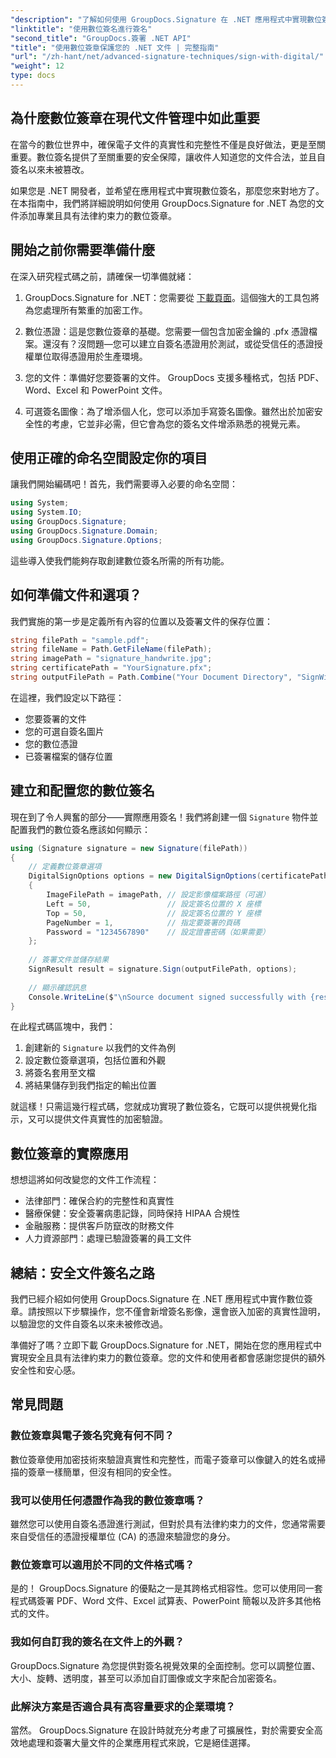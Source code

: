 ```yaml
---
"description": "了解如何使用 GroupDocs.Signature 在 .NET 應用程式中實現數位簽名，以增強文件安全性、確保真實性並滿足合規性要求。"
"linktitle": "使用數位簽名進行簽名"
"second_title": "GroupDocs.簽署 .NET API"
"title": "使用數位簽章保護您的 .NET 文件 | 完整指南"
"url": "/zh-hant/net/advanced-signature-techniques/sign-with-digital/"
"weight": 12
type: docs
---
```

## 為什麼數位簽章在現代文件管理中如此重要

在當今的數位世界中，確保電子文件的真實性和完整性不僅是良好做法，更是至關重要。數位簽名提供了至關重要的安全保障，讓收件人知道您的文件合法，並且自簽名以來未被篡改。

如果您是 .NET 開發者，並希望在應用程式中實現數位簽名，那麼您來對地方了。在本指南中，我們將詳細說明如何使用 GroupDocs.Signature for .NET 為您的文件添加專業且具有法律約束力的數位簽章。

## 開始之前你需要準備什麼

在深入研究程式碼之前，請確保一切準備就緒：

1. GroupDocs.Signature for .NET：您需要從 [下載頁面](https://releases.groupdocs.com/signature/net/)。這個強大的工具包將為您處理所有繁重的加密工作。

2. 數位憑證：這是您數位簽章的基礎。您需要一個包含加密金鑰的 .pfx 憑證檔案。還沒有？沒問題—您可以建立自簽名憑證用於測試，或從受信任的憑證授權單位取得憑證用於生產環境。

3. 您的文件：準備好您要簽署的文件。 GroupDocs 支援多種格式，包括 PDF、Word、Excel 和 PowerPoint 文件。

4. 可選簽名圖像：為了增添個人化，您可以添加手寫簽名圖像。雖然出於加密安全性的考慮，它並非必需，但它會為您的簽名文件增添熟悉的視覺元素。

## 使用正確的命名空間設定你的項目

讓我們開始編碼吧！首先，我們需要導入必要的命名空間：

```csharp
using System;
using System.IO;
using GroupDocs.Signature;
using GroupDocs.Signature.Domain;
using GroupDocs.Signature.Options;
```

這些導入使我們能夠存取創建數位簽名所需的所有功能。

## 如何準備文件和選項？

我們實施的第一步是定義所有內容的位置以及簽署文件的保存位置：

```csharp
string filePath = "sample.pdf";
string fileName = Path.GetFileName(filePath);
string imagePath = "signature_handwrite.jpg";
string certificatePath = "YourSignature.pfx";
string outputFilePath = Path.Combine("Your Document Directory", "SignWithDigital", fileName);
```

在這裡，我們設定以下路徑：
- 您要簽署的文件
- 您的可選自簽名圖片
- 您的數位憑證
- 已簽署檔案的儲存位置

## 建立和配置您的數位簽名

現在到了令人興奮的部分——實際應用簽名！我們將創建一個 `Signature` 物件並配置我們的數位簽名應該如何顯示：

```csharp
using (Signature signature = new Signature(filePath))
{
    // 定義數位簽章選項
    DigitalSignOptions options = new DigitalSignOptions(certificatePath)
    {
        ImageFilePath = imagePath, // 設定影像檔案路徑（可選）
        Left = 50,                 // 設定簽名位置的 X 座標
        Top = 50,                  // 設定簽名位置的 Y 座標
        PageNumber = 1,            // 指定要簽署的頁碼
        Password = "1234567890"    // 設定證書密碼（如果需要）
    };
    
    // 簽署文件並儲存結果
    SignResult result = signature.Sign(outputFilePath, options);
    
    // 顯示確認訊息
    Console.WriteLine($"\nSource document signed successfully with {result.Succeeded.Count} signature(s).\nFile saved at {outputFilePath}.");
}
```

在此程式碼區塊中，我們：
1. 創建新的 `Signature` 以我們的文件為例
2. 設定數位簽章選項，包括位置和外觀
3. 將簽名套用至文檔
4. 將結果儲存到我們指定的輸出位置

就這樣！只需這幾行程式碼，您就成功實現了數位簽名，它既可以提供視覺化指示，又可以提供文件真實性的加密驗證。

## 數位簽章的實際應用

想想這將如何改變您的文件工作流程：

- 法律部門：確保合約的完整性和真實性
- 醫療保健：安全簽署病患記錄，同時保持 HIPAA 合規性
- 金融服務：提供客戶防竄改的財務文件
- 人力資源部門：處理已驗證簽署的員工文件

## 總結：安全文件簽名之路

我們已經介紹如何使用 GroupDocs.Signature 在 .NET 應用程式中實作數位簽章。請按照以下步驟操作，您不僅會新增簽名影像，還會嵌入加密的真實性證明，以驗證您的文件自簽名以來未被修改過。

準備好了嗎？立即下載 GroupDocs.Signature for .NET，開始在您的應用程式中實現安全且具有法律約束力的數位簽章。您的文件和使用者都會感謝您提供的額外安全性和安心感。

## 常見問題

### 數位簽章與電子簽名究竟有何不同？
數位簽章使用加密技術來驗證真實性和完整性，而電子簽章可以像鍵入的姓名或掃描的簽章一樣簡單，但沒有相同的安全性。

### 我可以使用任何憑證作為我的數位簽章嗎？
雖然您可以使用自簽名憑證進行測試，但對於具有法律約束力的文件，您通常需要來自受信任的憑證授權單位 (CA) 的憑證來驗證您的身分。

### 數位簽章可以適用於不同的文件格式嗎？
是的！ GroupDocs.Signature 的優點之一是其跨格式相容性。您可以使用同一套程式碼簽署 PDF、Word 文件、Excel 試算表、PowerPoint 簡報以及許多其他格式的文件。

### 我如何自訂我的簽名在文件上的外觀？
GroupDocs.Signature 為您提供對簽名視覺效果的全面控制。您可以調整位置、大小、旋轉、透明度，甚至可以添加自訂圖像或文字來配合加密簽名。

### 此解決方案是否適合具有高容量要求的企業環境？
當然。 GroupDocs.Signature 在設計時就充分考慮了可擴展性，對於需要安全高效地處理和簽署大量文件的企業應用程式來說，它是絕佳選擇。